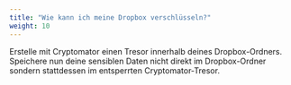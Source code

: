 ```yaml
---
title: "Wie kann ich meine Dropbox verschlüsseln?"
weight: 10
---
```


Erstelle mit Cryptomator einen Tresor innerhalb deines Dropbox-Ordners. Speichere nun deine sensiblen Daten nicht direkt im Dropbox-Ordner sondern stattdessen im entsperrten Cryptomator-Tresor.
